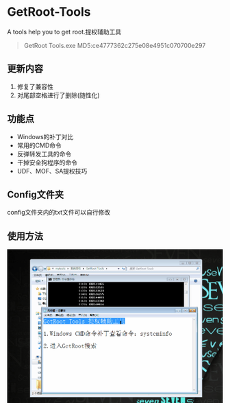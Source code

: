 # GetRoot-Tools
A tools help you to get root.提权辅助工具
> GetRoot Tools.exe MD5:ce4777362c275e08e4951c070700e297

## 更新内容
1. 修复了兼容性
2. 对尾部空格进行了删除(随性化)

## 功能点
* Windows的补丁对比
* 常用的CMD命令
* 反弹转发工具的命令
* 干掉安全狗程序的命令
* UDF、MOF、SA提权技巧

## Config文件夹
config文件夹内的txt文件可以自行修改

## 使用方法
![icon](./use.gif)
